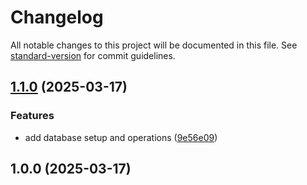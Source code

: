 # Changelog

All notable changes to this project will be documented in this file. See [standard-version](https://github.com/conventional-changelog/standard-version) for commit guidelines.

## [1.1.0](https://github.com/Hermit-commits-code/CourseBot/compare/v1.0.0...v1.1.0) (2025-03-17)


### Features

* add database setup and operations ([9e56e09](https://github.com/Hermit-commits-code/CourseBot/commit/9e56e09ab4f08280b9f952a85e1ceaa025f42305))

## 1.0.0 (2025-03-17)

